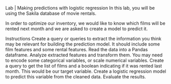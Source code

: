 Lab | Making predictions with logistic regression
In this lab, you will be using the Sakila database of movie rentals.

In order to optimize our inventory, we would like to know which films will be rented next month and we are asked to create a model to predict it.

Instructions
Create a query or queries to extract the information you think may be relevant for building the prediction model. It should include some film features and some rental features.
Read the data into a Pandas dataframe.
Analyze extracted features and transform them. You may need to encode some categorical variables, or scale numerical variables.
Create a query to get the list of films and a boolean indicating if it was rented last month. This would be our target variable.
Create a logistic regression model to predict this variable from the cleaned data.
Evaluate the results.

